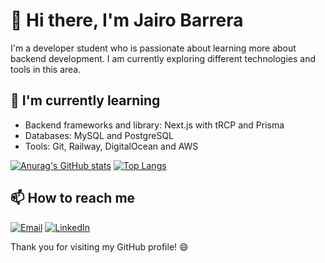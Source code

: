 # 👋 Hi there, I'm Jairo Barrera

I'm a developer student who is passionate about learning more about backend development. I am currently exploring different technologies and tools in this area.

## 🌱 I'm currently learning

- Backend frameworks and library: Next.js with tRCP and Prisma
- Databases: MySQL and PostgreSQL
- Tools: Git, Railway, DigitalOcean and AWS

[![Anurag's GitHub stats](https://github-readme-stats.vercel.app/api?username=bjairo&show_icons=true&theme=radical)](https://github.com/anuraghazra/github-readme-stats)
[![Top Langs](https://github-readme-stats.vercel.app/api/top-langs/?username=bjairo&layout=compact)](https://github.com/anuraghazra/github-readme-stats)

## 📫 How to reach me

[![Email](https://img.shields.io/badge/Email-D14836?style=for-the-badge&logo=gmail&logoColor=white)](jairobarher27@gmail.com)
[![LinkedIn](https://img.shields.io/badge/LinkedIn-0077B5?style=for-the-badge&logo=linkedin&logoColor=white)]([https://www.linkedin.com/in/tuperfil](https://www.linkedin.com/in/jairo-barrera/))

Thank you for visiting my GitHub profile! 😄
